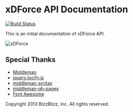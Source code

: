 xDForce API Documentation
========

[![Build Status](https://travis-ci.org/db-s/xdforce-api-doc.svg?branch=master)](https://travis-ci.org/db-s/xdforce-api-doc)

This is an initial documentation of xDForce API.

<img src="http://db-s.github.io/xdforce-api-doc/images/logo.png" alt="xDForce">

Special Thanks
--------------------
- [Middleman](https://github.com/middleman/middleman)
- [jquery.tocify.js](https://github.com/gfranko/jquery.tocify.js)
- [middleman-syntax](https://github.com/middleman/middleman-syntax)
- [middleman-gh-pages](https://github.com/neo/middleman-gh-pages)
- [Font Awesome](http://fortawesome.github.io/Font-Awesome/)

Copyright 2013 BizzBlizz, Inc. All rights reserved.